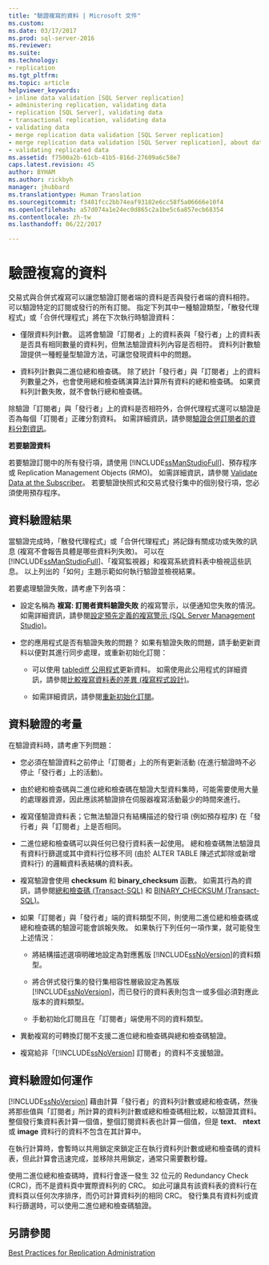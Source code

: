 ```yaml
---
title: "驗證複寫的資料 | Microsoft 文件"
ms.custom: 
ms.date: 03/17/2017
ms.prod: sql-server-2016
ms.reviewer: 
ms.suite: 
ms.technology:
- replication
ms.tgt_pltfrm: 
ms.topic: article
helpviewer_keywords:
- inline data validation [SQL Server replication]
- administering replication, validating data
- replication [SQL Server], validating data
- transactional replication, validating data
- validating data
- merge replication data validation [SQL Server replication]
- merge replication data validation [SQL Server replication], about data validation
- validating replicated data
ms.assetid: f7500a2b-61cb-41b5-816d-27609a6c58e7
caps.latest.revision: 45
author: BYHAM
ms.author: rickbyh
manager: jhubbard
ms.translationtype: Human Translation
ms.sourcegitcommit: f3481fcc2bb74eaf93182e6cc58f5a06666e10f4
ms.openlocfilehash: a57d074a1e24ec0d865c2a1be5c6a857ecb68354
ms.contentlocale: zh-tw
ms.lasthandoff: 06/22/2017

---
```

# <a name="validate-replicated-data"></a>驗證複寫的資料
  交易式與合併式複寫可以讓您驗證訂閱者端的資料是否與發行者端的資料相符。 可以驗證特定的訂閱或發行的所有訂閱。 指定下列其中一種驗證類型，「散發代理程式」或「合併代理程式」將在下次執行時驗證資料：  
  
-   僅限資料列計數。 這將會驗證「訂閱者」上的資料表與「發行者」上的資料表是否具有相同數量的資料列，但無法驗證資料列內容是否相符。 資料列計數驗證提供一種輕量型驗證方法，可讓您發現資料中的問題。  
  
-   資料列計數與二進位總和檢查碼。 除了統計「發行者」與「訂閱者」上的資料列數量之外，也會使用總和檢查碼演算法計算所有資料的總和檢查碼。 如果資料列計數失敗，就不會執行總和檢查碼。  
  
 除驗證「訂閱者」與「發行者」上的資料是否相符外，合併代理程式還可以驗證是否為每個「訂閱者」正確分割資料。 如需詳細資訊，請參閱[驗證合併訂閱者的資料分割資訊](../../relational-databases/replication/validate-partition-information-for-a-merge-subscriber.md)。  
  
 **若要驗證資料**  
  
 若要驗證訂閱中的所有發行項，請使用 [!INCLUDE[ssManStudioFull](../../includes/ssmanstudiofull-md.md)]、預存程序或 Replication Management Objects (RMO)。 如需詳細資訊，請參閱 [Validate Data at the Subscriber](../../relational-databases/replication/validate-data-at-the-subscriber.md)。 若要驗證快照式和交易式發行集中的個別發行項，您必須使用預存程序。  
  
## <a name="data-validation-results"></a>資料驗證結果  
 當驗證完成時，「散發代理程式」或「合併代理程式」將記錄有關成功或失敗的訊息 (複寫不會報告具體是哪些資料列失敗)。 可以在 [!INCLUDE[ssManStudioFull](../../includes/ssmanstudiofull-md.md)]、「複寫監視器」和複寫系統資料表中檢視這些訊息。 以上列出的「如何」主題示範如何執行驗證並檢視結果。  
  
 若要處理驗證失敗，請考慮下列各項：  
  
-   設定名稱為 **複寫: 訂閱者資料驗證失敗** 的複寫警示，以便通知您失敗的情況。 如需詳細資訊，請參閱[設定預先定義的複寫警示 &#40;SQL Server Management Studio&#41;](../../relational-databases/replication/administration/configure-predefined-replication-alerts-sql-server-management-studio.md)。  
  
-   您的應用程式是否有驗證失敗的問題？ 如果有驗證失敗的問題，請手動更新資料以便對其進行同步處理，或重新初始化訂閱：  
  
    -   可以使用 [tablediff 公用程式](../../tools/tablediff-utility.md)更新資料。 如需使用此公用程式的詳細資訊，請參閱[比較複寫資料表的差異 &#40;複寫程式設計&#41;](../../relational-databases/replication/administration/compare-replicated-tables-for-differences-replication-programming.md)。  
  
    -   如需詳細資訊，請參閱[重新初始化訂閱](../../relational-databases/replication/reinitialize-subscriptions.md)。  
  
## <a name="considerations-for-data-validation"></a>資料驗證的考量  
 在驗證資料時，請考慮下列問題：  
  
-   您必須在驗證資料之前停止「訂閱者」上的所有更新活動 (在進行驗證時不必停止「發行者」上的活動)。  
  
-   由於總和檢查碼與二進位總和檢查碼在驗證大型資料集時，可能需要使用大量的處理器資源，因此應該將驗證排在伺服器複寫活動最少的時間來進行。  
  
-   複寫僅驗證資料表；它無法驗證只有結構描述的發行項 (例如預存程序) 在「發行者」與「訂閱者」上是否相同。  
  
-   二進位總和檢查碼可以與任何已發行資料表一起使用。 總和檢查碼無法驗證具有資料行篩選或其中資料行位移不同 (由於 ALTER TABLE 陳述式卸除或新增資料行) 的邏輯資料表結構的資料表。  
  
-   複寫驗證會使用 **checksum** 和 **binary_checksum** 函數。 如需其行為的資訊，請參閱[總和檢查碼 &#40;Transact-SQL&#41;](../../t-sql/functions/checksum-transact-sql.md) 和 [BINARY_CHECKSUM  &#40;Transact-SQL&#41;](../../t-sql/functions/binary-checksum-transact-sql.md)。  
  
-   如果「訂閱者」與「發行者」端的資料類型不同，則使用二進位總和檢查碼或總和檢查碼的驗證可能會誤報失敗。 如果執行下列任何一項作業，就可能發生上述情況：  
  
    -   將結構描述選項明確地設定為對應舊版 [!INCLUDE[ssNoVersion](../../includes/ssnoversion-md.md)]的資料類型。  
  
    -   將合併式發行集的發行集相容性層級設定為舊版 [!INCLUDE[ssNoVersion](../../includes/ssnoversion-md.md)]，而已發行的資料表則包含一或多個必須對應此版本的資料類型。  
  
    -   手動初始化訂閱且在「訂閱者」端使用不同的資料類型。  
  
-   異動複寫的可轉換訂閱不支援二進位總和檢查碼與總和檢查碼驗證。  
  
-   複寫給非「[!INCLUDE[ssNoVersion](../../includes/ssnoversion-md.md)] 訂閱者」的資料不支援驗證。  
  
## <a name="how-data-validation-works"></a>資料驗證如何運作  
 [!INCLUDE[ssNoVersion](../../includes/ssnoversion-md.md)] 藉由計算「發行者」的資料列計數或總和檢查碼，然後將那些值與「訂閱者」所計算的資料列計數或總和檢查碼相比較，以驗證其資料。 整個發行集資料表計算一個值，整個訂閱資料表也計算一個值，但是 **text**、 **ntext**或 **image** 資料行的資料不包含在其計算中。  
  
 在執行計算時，會暫時以共用鎖定來鎖定正在執行資料列計數或總和檢查碼的資料表，但此計算會迅速完成，並移除共用鎖定，通常只需要數秒鐘。  
  
 使用二進位總和檢查碼時，資料行會逐一發生 32 位元的 Redundancy Check (CRC)，而不是資料頁中實際資料列的 CRC。 如此可讓具有該資料表的資料行在資料頁以任何次序排序，而仍可計算資料列的相同 CRC。 發行集具有資料列或資料行篩選時，可以使用二進位總和檢查碼驗證。  
  
## <a name="see-also"></a>另請參閱  
 [Best Practices for Replication Administration](../../relational-databases/replication/administration/best-practices-for-replication-administration.md)  
  
  
